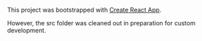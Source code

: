 This project was bootstrapped with [Create React App](https://github.com/facebook/create-react-app).

However, the src folder was cleaned out in preparation for custom development.
